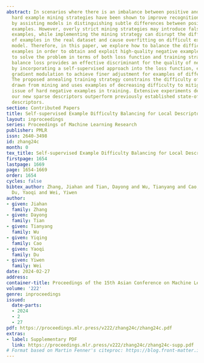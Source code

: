 ```yaml
---
abstract: In scenarios where there is an imbalance between positive and negative examples,
  hard example mining strategies have been shown to improve recognition performance
  by assisting models in distinguishing subtle differences between positive and negative
  examples. However, overly strict mining strategies may introduce false negative
  examples, while implementing the mining strategy can disrupt the difficulty distribution
  of examples in the real dataset and cause overfitting on difficult examples in the
  model. Therefore, in this paper, we explore how to balance the difficulty of mined
  examples in order to obtain and exploit high-quality negative examples, and try
  to solve the problem in terms of both loss function and training strategy. The proposed
  balance loss provides an effective discriminant for the quality of negative examples
  by incorporating a self-supervised approach into the loss function, employing dynamic
  gradient modulation to achieve finer adjustment for examples of different difficulties.
  The proposed annealing training strategy constrains the difficulty of negative examples
  drawn from mining and uses examples of decreasing difficulty to mitigate the overfitting
  issue of hard negative examples in training. Extensive experiments demonstrate that
  our new sparse descriptors outperform previously established state-of-the-art sparse
  descriptors.
section: Contributed Papers
title: Self-supervised Example Difficulty Balancing for Local Descriptor Learning
layout: inproceedings
series: Proceedings of Machine Learning Research
publisher: PMLR
issn: 2640-3498
id: zhang24c
month: 0
tex_title: Self-supervised Example Difficulty Balancing for Local Descriptor Learning
firstpage: 1654
lastpage: 1669
page: 1654-1669
order: 1654
cycles: false
bibtex_author: Zhang, Jiahan and Tian, Dayong and Wu, Tianyang and Cao, Yiqing and
  Du, Yaoqi and Wei, Yiwen
author:
- given: Jiahan
  family: Zhang
- given: Dayong
  family: Tian
- given: Tianyang
  family: Wu
- given: Yiqing
  family: Cao
- given: Yaoqi
  family: Du
- given: Yiwen
  family: Wei
date: 2024-02-27
address:
container-title: Proceedings of the 15th Asian Conference on Machine Learning
volume: '222'
genre: inproceedings
issued:
  date-parts:
  - 2024
  - 2
  - 27
pdf: https://proceedings.mlr.press/v222/zhang24c/zhang24c.pdf
extras:
- label: Supplementary PDF
  link: https://proceedings.mlr.press/v222/zhang24c/zhang24c-supp.pdf
# Format based on Martin Fenner's citeproc: https://blog.front-matter.io/posts/citeproc-yaml-for-bibliographies/
---
```

